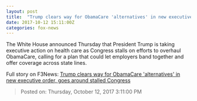 ```yaml
---
layout: post
title:  "Trump clears way for ObamaCare 'alternatives' in new executive order, goes around stalled Congress"
date: 2017-10-12 15:11:00Z
categories: fox-news
---
```


The White House announced Thursday that President Trump is taking executive action on health care as Congress stalls on efforts to overhaul ObamaCare, calling for a plan that could let employers band together and offer coverage across state lines.


Full story on F3News: [Trump clears way for ObamaCare 'alternatives' in new executive order, goes around stalled Congress](http://www.f3nws.com/n/brPqzC)

> Posted on: Thursday, October 12, 2017 3:11:00 PM
